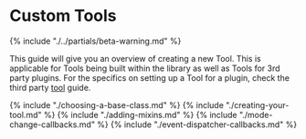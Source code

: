 # Custom Tools

{% include "./../partials/beta-warning.md" %}

This guide will give you an overview of creating a new Tool. This is applicable for Tools being built within the library as well as Tools for 3rd party plugins. For the specifics on setting up a Tool for a plugin, check the third party [tool](../third-party-functionality/index.md#tools) guide.

{% include "./choosing-a-base-class.md" %}
{% include "./creating-your-tool.md" %}
{% include "./adding-mixins.md" %}
{% include "./mode-change-callbacks.md" %}
{% include "./event-dispatcher-callbacks.md" %}
